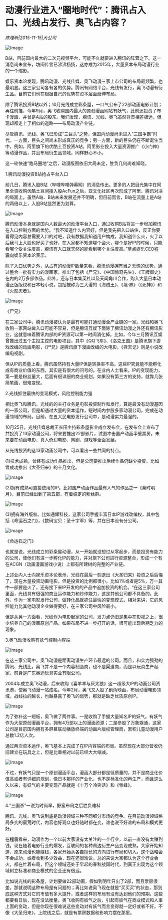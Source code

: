 # 动漫行业进入“圈地时代”：腾讯占入口、光线占发行、奥飞占内容？

*陈瑾昕|2015-11-15|大公司*

![Image](http://static.ylzbl.com/uploads/ueditor/php/upload/image/20171019/1508398102988673.jpeg)

B站，目前国内最大的二次元视频平台，可能不久就要进入腾讯的阵营之下。这一消息尚未宣布，坊间传言已沸沸扬扬，这亦成为2015年，大量资本布局动漫行业的一个缩影。

娱乐资本论发现，腾讯动漫、光线传媒、奥飞动漫三家上市公司的布局最频繁，也最明显。这三家公司各有各的优势。腾讯有网络平台，光线有发行，奥飞动漫有衍生品。目前它们也在根据自己的优势在资本层面延伸布局。

除了腾讯投资B站以外；10月光线成立彩条屋，一口气公布了22部动画电影计划；再往前推，今年9月，奥飞收购国内最大的原创漫画网站有妖气，此前还投资了布卡漫画，并曾是A站的股东。我们发现，腾讯、光线、奥飞虽然背景相差极远，但现却都走上了相似的道路——布局动漫产业链。

尽管腾讯、光线、奥飞已形成“三巨头”之势，但国内动漫尚未进入“三国争霸”时代。一方面，巨头之间尚未形成真正的竞争；另一方面，新的巨头仍在不断诞生当中，例如，阿里旗下的优酷土豆投资A站，阿里影业投入大量资源推广《小门神》等动漫作品，并且布局衍生品领域，同样野心不小。

这一轮快速“跑马圈地”之后，动漫版图依旧大局未定，胜负几何尚难知晓。

1.腾讯动漫投资B站抢占平台入口

前几日，腾讯入股B站（哔哩哔哩弹幕网）的消息传出。更多的人把目光集中在阿里全资收购优酷土豆间接入股AcFun之后，亚文化社区再次形成了阿里、腾讯对决的局面上。虽然A站、B站未来发展还并不明确，但目前而言，B站在流量上是A站的两倍以上，入股B站显然更为划算。

![Image](http://si1.go2yd.com/get-image/0HbW7jc9ifg)

腾讯动漫本身就是国内人数最大的动漫平台入口，通过收购B站将进一步增加腾讯在入口控制方面的优势。“我不知道什么内容好，但是我先把入口站住，反正你要看得见内容总需要入口的对吧，我有数据我知道用户构成，我知道什么火，火了以后我马上入股也好买了也好，在大家都不知道哪个会火，哪个是好IP的时候，只能看哪个受关注度高，腾讯有入口就天然的能看到哪个关注度高。”草点娱乐CEO程震向娱乐资本论表示。

除了入口优势之外，从占有的动漫IP数量来看，腾讯动漫拥有当之无愧的优势。通过整合一批有实力的漫画家，推出了包括《尸兄》、《中国惊奇先生》、《王牌御史》在内的2万多部作品。此外，还与日本集英社以及天闻角川合作，购入大量日本动漫正版版权和日本轻小说，包括被称为三大漫的《海贼王》、《境·界》（《死神》）和《火影忍者》。

![Image](http://si1.go2yd.com/get-image/0HbW7l89jiC)

《尸兄》

在三家公司中，腾讯动漫被认为是最有可能打通动漫全产业链的一家。光线和奥飞收购一家网站做入口可能不容易，但是腾讯互娱下面除了腾讯动漫之外还有腾讯影业，这就意味着腾讯内部的IP资源可以第一时间消化掉。比如，今年三月腾讯互娱曾推出过五个主投主控的电影项目，其中《QQ飞车》、《洛克王国》是腾讯旗下游戏改编的动画电影，《尸兄》是腾讯旗下漫画改编的大电影，《择天记》则是小说改编电视剧。

但从IP的质量上看，腾讯虽然持有大量IP但是转换率不高，这些IP究竟能不能孵化成有商业价值的东西，其实是有很大的问号的。在业内人士看来，IP的变现能力，第一要是粉丝量大，后面有很详细的商业规划，如果没有第三方的支持，就靠几张简笔画，很难变现。

2.光线抓住最快的变现模式，风险控制能力强

相比奥飞和腾讯，光线的的主打业务是电影投资制作和发行，算是最没有动漫基因的一家公司，但是却通过大量的资本运作，短时间内参股多家动漫公司，完成在动漫领域的布局。目前，在五大民电影发行公司中，是动漫实力最强的。

10月25日，光线传媒总裁王长田主持彩条屋影业成立发布会，在发布会上宣布了共投资了13家动漫公司，将来要推出22部影片，试图冲击国产动画半壁票房。未来要在动画电影、真人奇幻电影、网剧、游戏等全面发展。

从光线投资的这13家动画公司中，可以看出一些共同的特点。

(1)技术成熟，曾经有成功作品推出，但是公司要推出后续作品仍缺少投资。比如曾成功推出《大圣归来》的十月文化。

![Image](http://si1.go2yd.com/get-image/0HbW7hJWS6C)

(2)拥有成熟可直接使用的IP。比如国产动画作品最有人气的作品之一《秦时明月》，目前已经出到了第五部，有着稳定的粉丝群。

![Image](http://si1.go2yd.com/get-image/0HbW7fTUg2S)

(3)拥有海外版权。比如通耀科技，这家公司手握丰富日本IP游戏改编权，其中包括《命运石之门》，《数码宝贝：圣十字军》等，并在日本设有分公司。

![Image](http://si1.go2yd.com/get-image/0HbW7mRNWwy)

《命运石之门》

也就是说，光线成立的彩条屋动漫，从一开始就没想过从零起步，而是投资有能力的公司，使他们有进一步孵化IP的能力，并对旗下公司进行资源整合，形成一个有在ACGN（动画漫画游戏小说）上都有所建树的完整的产业链。

上述业内人士向娱乐资本论表示，光线在最后一刻退出《大圣归来》投资之后后悔了，现在大量投资动画电影，但是投资的比例都很小，比如1%或者是5%，万一其中一部要是火了，还有接下来IP开发的的产品中追加投资的机会。“在这三家公司里面，光线具有很强的商业运作能力和炒作能力，这是其他公司都不具备的。此外，作为一家电影发行公司，做转化品就抓住最快的变现模式，相对来讲，它的风控能力比其他动漫企业做得要好，在三家公司中风险最小。

但是从另一方面看，光线作为电影起家的公司，发力点仍旧是集中在影视之上，很少培养自己的漫画原创产品，如果布局不进一步打开的话，很可能出现后期乏力的现象。

3.奥飞动漫收购有妖气控制内容端

![Image](http://si1.go2yd.com/get-image/0HbW7e7fRTc)

在这三家公司中，奥飞动漫是距离动漫生产环节最远的公司。而且，和实力强劲的腾讯、光线比，奥飞并不是一个内容制造商，也不是渠道商，而是以玩具生产起家，前身是广东奥迪玩具实业有限公司。

2004年成立奥飞动漫，后来收购《喜羊羊与灰太狼》这一超级大IP的动画公司资讯港，使奥飞动漫一站成名。今年2月，奥飞又入股了剧角映画，布局动漫电影领域。战线拉的越长，也越暴露了奥飞的弱势，那就是缺乏优质原创IP。

![Image](http://si1.go2yd.com/get-image/0HbW7crZWGe)

为了弥补这一短板，奥飞做了两件事。一是收购了手握大量知名IP的妖气。有妖气作为大型原创漫画平台，拥有4万部以上的漫画资源；二是参股了万象娱通，这家公司是目前国内拥有多屏幕联动播放终端的动画片版权管理商，累积儿童动漫用户总数1.2亿人次。

通过两次资本运作，奥飞基本上完成了在IP内容端的布局。虽然现在大部分营收仍旧建立在玩具之上，但是比重相对以前已经大大缩减。

![Image](http://si1.go2yd.com/get-image/0HbW7bLSb0S)

不过，有妖气只是一个原创漫画平台，漫画大部分都是低质量的，并不是商业化价值高或者有详细的规划，像日本那样的产业化，也不是标准化的再生产，而且这么久以来，有妖气的主要变现产品就是《十万个冷笑话》和《雏蜂》。

![Image](http://si1.go2yd.com/get-image/0HbW7idwwxk)

4.“三国杀”一说为时尚早，野蛮布局之后胜负难料

腾讯、光线、奥飞说到底是动漫领域三种不同细分市场的竞争。在目前动漫领域格局多变的蛮荒时代，内容也好观众也好随时都在变，谁也说不好谁的布局和模式更好。

在程震看来，动漫作为一个以前大家没有太关注的一个行业，以前一直没有太赚到钱，现在随着电影行业的爆发，互联网的各种周边衍生产品变现成熟，大家开始知道，原来动漫也能赚钱，各家开始从各自擅长的方向进行布局和切入。这个战略会不会成功，或者收到多少效益，现在还很难说。总的来说大家都认为这个行业会火，都在忙着布局，但这个领域还处于早起的春秋战国时代，到真正出现为这个领域树立标准和商业模式的企业还有很远。

比如说光线的彩条屋，计划要做22部动画，假如到明年只出了2部，而且票房很差，那就说明这种布局是有问题的；再比如说奥飞现在就是“买买买”的状态，那到底这种方式对它的市值有多大提升，或者这样的布局有没有达到他们的预期，这些都要看日后，现在没法衡量。奥飞收购有妖气之后，引起有妖气在商业模式和人事上面的变动，但是你现在很难说这些变动对有妖气而言变得就一定好或者不好。不像《大圣归来》，上院线之后，就是有票房数据和影响力摆在那里。

